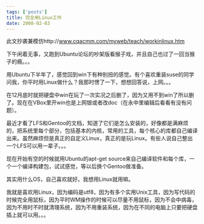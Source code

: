 ```yaml
--- 
tags: ['posts']
title: 完全用Linux工作
date: 2008-02-03
---
```

此文抄袭兼模仿http://www.cqacmm.com/myweb/teach/workinlinux.htm

下午闲着无事，又跑到Ubuntu论坛的吵架版看猴子戏，并且自己也过了一回当猴子的瘾。。。

用Ubuntu下半年了，感觉回到win下有种别扭的感觉。有个喜欢重装suse的同学问我，你平时用Linux做什么？我那时愣了一下，想想回答说，上网。。。
<!--more-->
在12月底时就把硬盘中win在玩了一次实况之后删了，因为又用不到win了所以删了。现在在VBox里开win也是上网银或者改doc（在永中里编辑后看看有没有问题）。

最近才看了LFS和Gentoo的文档，知道了它们是怎么安装的，好像都是满麻烦的，把系统里每个部分，包括基本的内核，常用的工具，每个核心的库都自己编译出来。虽然麻烦但是真正的自定义Linux，真正的是玩Linux。有些人说自己整出一个LFS可以用一辈子。。。

现在开始有空的时候就用Ubuntu的apt-get source来自己编译软件和每个库，一个一个编译构建包，试试感觉，等以后换个Gentoo做准备。

其实用什么OS，自己喜欢就好。我想用Linux就用嘛。

我就是喜欢用Linux，因为编码是utf8，因为有多个实用Unix工具，因为写代码的时候完全用鼠标，因为平时WM操作的时候可以尽量不用鼠标，因为不会中病毒，因为不用时不时就清理系统，因为不用重装系统，因为在不同的电脑上只要把硬盘插上就可以用。。。
